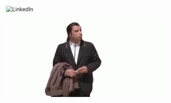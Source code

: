 ![LinkedIn](https://img.shields.io/badge/-linkedin-grey?style=for-the-badge&logo=linkedin&logoColor=0a66c2)

![GIF](https://github.com/xshpakx/xshpakx/blob/main/assets/johntravolta.gif)